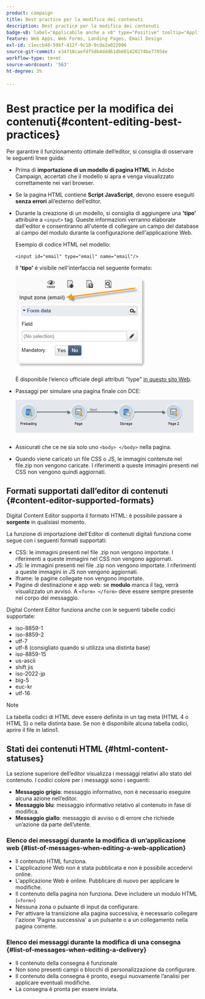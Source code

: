```yaml
---
product: campaign
title: Best practice per la modifica dei contenuti
description: Best practice per la modifica dei contenuti
badge-v8: label="Applicabile anche a v8" type="Positive" tooltip="Applicabile anche a Campaign v8"
feature: Web Apps, Web Forms, Landing Pages, Email Design
exl-id: c1eccb48-59bf-412f-9c18-9cda2a022096
source-git-commit: e34718caefdf5db4ddd61db601420274be77054e
workflow-type: tm+mt
source-wordcount: '563'
ht-degree: 3%

---
```


# Best practice per la modifica dei contenuti{#content-editing-best-practices}



Per garantire il funzionamento ottimale dell’editor, si consiglia di osservare le seguenti linee guida:

* Prima di **importazione di un modello di pagina HTML** in Adobe Campaign, accertati che il modello si apra e venga visualizzato correttamente nei vari browser.
* Se la pagina HTML contiene **Script JavaScript**, devono essere eseguiti **senza errori** all’esterno dell’editor.
* Durante la creazione di un modello, si consiglia di aggiungere una **&#39;tipo&#39;** attribuire a `<input>` tag. Queste informazioni verranno elaborate dall&#39;editor e consentiranno all&#39;utente di collegare un campo del database al campo del modulo durante la configurazione dell&#39;applicazione Web.

  Esempio di codice HTML nel modello:

  ```
  <input id="email" type="email" name="email"/>
  ```

  Il **&#39;tipo&#39;** è visibile nell&#39;interfaccia nel seguente formato:

  ![](assets/dce_sidebar_inputtypechanges.png)

  È disponibile l’elenco ufficiale degli attributi &quot;type&quot; [in questo sito Web](https://www.w3schools.com/tags/att_input_type.asp).

* Passaggi per simulare una pagina finale con DCE:

  ![](assets/dce_enchainement.png)

* Assicurati che ce ne sia solo uno `<body> </body>` nella pagina.
* Quando viene caricato un file CSS o JS, le immagini contenute nel file.zip non vengono caricate. I riferimenti a queste immagini presenti nel CSS non vengono quindi aggiornati.

## Formati supportati dall’editor di contenuti {#content-editor-supported-formats}

Digital Content Editor supporta il formato HTML: è possibile passare a **sorgente** in qualsiasi momento.

La funzione di importazione dell&#39;Editor di contenuti digitali funziona come segue con i seguenti formati supportati:

* CSS: le immagini presenti nel file .zip non vengono importate. I riferimenti a queste immagini nel CSS non vengono aggiornati.
* JS: le immagini presenti nel file .zip non vengono importate. I riferimenti a queste immagini in JS non vengono aggiornati.
* Iframe: le pagine collegate non vengono importate.
* Pagine di destinazione e app web: se **modulo** manca il tag, verrà visualizzato un avviso. A `<form> </form>` deve essere sempre presente nel corpo del messaggio.

Digital Content Editor funziona anche con le seguenti tabelle codici supportate:

* iso-8859-1
* iso-8859-2
* utf-7
* utf-8 (consigliato quando si utilizza una distinta base)
* iso-8859-15
* us-ascii
* shift jis
* iso-2022-jp
* big-5
* euc-kr
* utf-16

>[!NOTE]
>
>La tabella codici di HTML deve essere definita in un tag meta (HTML 4 o HTML 5) o nella distinta base. Se non è disponibile alcuna tabella codici, aprire il file in latino1.

## Stati dei contenuti HTML {#html-content-statuses}

La sezione superiore dell’editor visualizza i messaggi relativi allo stato del contenuto. I codici colore per i messaggi sono i seguenti:

* **Messaggio grigio**: messaggio informativo, non è necessario eseguire alcuna azione nell’editor.
* **Messaggio blu**: messaggio informativo relativo al contenuto in fase di modifica.
* **Messaggio giallo**: messaggio di avviso o di errore che richiede un’azione da parte dell’utente.

### Elenco dei messaggi durante la modifica di un’applicazione web {#list-of-messages-when-editing-a-web-application}

* Il contenuto HTML funziona.
* L&#39;applicazione Web non è stata pubblicata e non è possibile accedervi online.
* L&#39;applicazione Web è online. Pubblicare di nuovo per applicare le modifiche.
* Il contenuto della pagina non funziona. Deve includere un modulo HTML (`<form>`)
* Nessuna zona o pulsante di input da configurare.
* Per attivare la transizione alla pagina successiva, è necessario collegare l&#39;azione &#39;Pagina successiva&#39; a un pulsante o a un collegamento nella pagina corrente.

### Elenco dei messaggi durante la modifica di una consegna {#list-of-messages-when-editing-a-delivery}

* Il contenuto della consegna è funzionale
* Non sono presenti campi o blocchi di personalizzazione da configurare.
* Il contenuto della consegna è pronto, esegui nuovamente l’analisi per applicare eventuali modifiche.
* La consegna è pronta per essere inviata.
